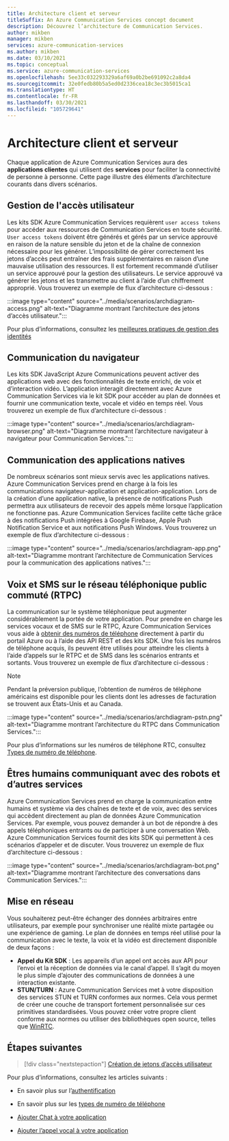 ```yaml
---
title: Architecture client et serveur
titleSuffix: An Azure Communication Services concept document
description: Découvrez l’architecture de Communication Services.
author: mikben
manager: mikben
services: azure-communication-services
ms.author: mikben
ms.date: 03/10/2021
ms.topic: conceptual
ms.service: azure-communication-services
ms.openlocfilehash: 5ee33c032293329a6af69a0b2be691092c2a8da4
ms.sourcegitcommit: 32e0fedb80b5a5ed0d2336cea18c3ec3b5015ca1
ms.translationtype: HT
ms.contentlocale: fr-FR
ms.lasthandoff: 03/30/2021
ms.locfileid: "105729641"
---
```

# <a name="client-and-server-architecture"></a>Architecture client et serveur

Chaque application de Azure Communication Services aura des **applications clientes** qui utilisent des **services**  pour faciliter la connectivité de personne à personne. Cette page illustre des éléments d’architecture courants dans divers scénarios.

## <a name="user-access-management"></a>Gestion de l'accès utilisateur

Les kits SDK Azure Communication Services requièrent `user access tokens` pour accéder aux ressources de Communication Services en toute sécurité. `User access tokens` doivent être générés et gérés par un service approuvé en raison de la nature sensible du jeton et de la chaîne de connexion nécessaire pour les générer. L’impossibilité de gérer correctement les jetons d’accès peut entraîner des frais supplémentaires en raison d’une mauvaise utilisation des ressources. Il est fortement recommandé d’utiliser un service approuvé pour la gestion des utilisateurs. Le service approuvé va générer les jetons et les transmettre au client à l’aide d’un chiffrement approprié. Vous trouverez un exemple de flux d’architecture ci-dessous :

:::image type="content" source="../media/scenarios/archdiagram-access.png" alt-text="Diagramme montrant l’architecture des jetons d’accès utilisateur.":::

Pour plus d’informations, consultez les [meilleures pratiques de gestion des identités](../../security/fundamentals/identity-management-best-practices.md)

## <a name="browser-communication"></a>Communication du navigateur

Les kits SDK JavaScript Azure Communications peuvent activer des applications web avec des fonctionnalités de texte enrichi, de voix et d’interaction vidéo. L’application interagit directement avec Azure Communication Services via le kit SDK pour accéder au plan de données et fournir une communication texte, vocale et vidéo en temps réel. Vous trouverez un exemple de flux d’architecture ci-dessous :

:::image type="content" source="../media/scenarios/archdiagram-browser.png" alt-text="Diagramme montrant l’architecture navigateur à navigateur pour Communication Services.":::

## <a name="native-app-communication"></a>Communication des applications natives

De nombreux scénarios sont mieux servis avec les applications natives. Azure Communication Services prend en charge à la fois les communications navigateur-application et application-application.  Lors de la création d’une application native, la présence de notifications Push permettra aux utilisateurs de recevoir des appels même lorsque l’application ne fonctionne pas. Azure Communication Services facilite cette tâche grâce à des notifications Push intégrées à Google Firebase, Apple Push Notification Service et aux notifications Push Windows. Vous trouverez un exemple de flux d’architecture ci-dessous :

:::image type="content" source="../media/scenarios/archdiagram-app.png" alt-text="Diagramme montrant l’architecture de Communication Services pour la communication des applications natives.":::

## <a name="voice-and-sms-over-the-public-switched-telephony-network-pstn"></a>Voix et SMS sur le réseau téléphonique public commuté (RTPC)

La communication sur le système téléphonique peut augmenter considérablement la portée de votre application. Pour prendre en charge les services vocaux et de SMS sur le RTPC, Azure Communication Services vous aide à [obtenir des numéros de téléphone](../quickstarts/telephony-sms/get-phone-number.md) directement à partir du portail Azure ou à l’aide des API REST et des kits SDK. Une fois les numéros de téléphone acquis, ils peuvent être utilisés pour atteindre les clients à l’aide d’appels sur le RTPC et de SMS dans les scénarios entrants et sortants. Vous trouverez un exemple de flux d’architecture ci-dessous :

> [!Note]
> Pendant la préversion publique, l’obtention de numéros de téléphone américains est disponible pour les clients dont les adresses de facturation se trouvent aux États-Unis et au Canada.

:::image type="content" source="../media/scenarios/archdiagram-pstn.png" alt-text="Diagramme montrant l’architecture du RTPC dans Communication Services.":::

Pour plus d’informations sur les numéros de téléphone RTC, consultez [Types de numéro de téléphone](../concepts/telephony-sms/plan-solution.md).

## <a name="humans-communicating-with-bots-and-other-services"></a>Êtres humains communiquant avec des robots et d’autres services

Azure Communication Services prend en charge la communication entre humains et système via des chaînes de texte et de voix, avec des services qui accèdent directement au plan de données Azure Communication Services. Par exemple, vous pouvez demander à un bot de répondre à des appels téléphoniques entrants ou de participer à une conversation Web. Azure Communication Services fournit des kits SDK qui permettent à ces scénarios d’appeler et de discuter. Vous trouverez un exemple de flux d’architecture ci-dessous :

:::image type="content" source="../media/scenarios/archdiagram-bot.png" alt-text="Diagramme montrant l’architecture des conversations dans Communication Services.":::

## <a name="networking"></a>Mise en réseau

Vous souhaiterez peut-être échanger des données arbitraires entre utilisateurs, par exemple pour synchroniser une réalité mixte partagée ou une expérience de gaming. Le plan de données en temps réel utilisé pour la communication avec le texte, la voix et la vidéo est directement disponible de deux façons :

- **Appel du Kit SDK** : Les appareils d’un appel ont accès aux API pour l’envoi et la réception de données via le canal d’appel. Il s’agit du moyen le plus simple d’ajouter des communications de données à une interaction existante.
- **STUN/TURN** : Azure Communication Services met à votre disposition des services STUN et TURN conformes aux normes. Cela vous permet de créer une couche de transport fortement personnalisée sur ces primitives standardisées. Vous pouvez créer votre propre client conforme aux normes ou utiliser des bibliothèques open source, telles que [WinRTC](https://github.com/microsoft/winrtc).

## <a name="next-steps"></a>Étapes suivantes

> [!div class="nextstepaction"]
> [Création de jetons d’accès utilisateur](../quickstarts/access-tokens.md)

Pour plus d’informations, consultez les articles suivants :

- En savoir plus sur l’[authentification](../concepts/authentication.md)
- En savoir plus sur les [types de numéro de téléphone](../concepts/telephony-sms/plan-solution.md)

- [Ajouter Chat à votre application](../quickstarts/chat/get-started.md)
- [Ajouter l’appel vocal à votre application](../quickstarts/voice-video-calling/getting-started-with-calling.md)
